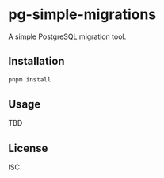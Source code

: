 # pg-simple-migrations

A simple PostgreSQL migration tool.

## Installation

```bash
pnpm install
```

## Usage

TBD

## License

ISC

